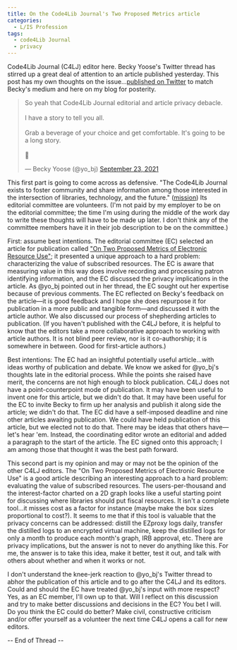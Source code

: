 ```yaml
---
title: On the Code4Lib Journal's Two Proposed Metrics article
categories:
  - L/IS Profession
tags:
  - code4Lib Journal
  - privacy
---
```

Code4Lib Journal (C4LJ) editor here. Becky Yoose's Twitter thread has stirred up a great deal of attention to an article published yesterday. This post has my own thoughts on the issue...[published on Twitter](https://twitter.com/DataG/status/1441152347992846340) to match Becky's medium and here on my blog for posterity.

<blockquote class="twitter-tweet"><p lang="en" dir="ltr">So yeah that Code4Lib Journal editorial and article privacy debacle.<br><br>I have a story to tell you all.<br><br>Grab a beverage of your choice and get comfortable. It&#39;s going to be a long story.<br><br>🧵</p>&mdash; Becky Yoose (@yo_bj) <a href="https://twitter.com/yo_bj/status/1441038646480556035?ref_src=twsrc%5Etfw">September 23, 2021</a></blockquote> <script async src="https://platform.twitter.com/widgets.js" charset="utf-8"></script> 

This first part is going to come across as defensive. "The Code4Lib Journal exists to foster community and share information among those interested in the intersection of libraries, technology, and the future." ([mission](https://journal.code4lib.org/mission)) Its editorial committee are volunteers. (I'm not paid by my employer to be on the editorial committee; the time I'm using during the middle of the work day to write these thoughts will have to be made up later. I don't think any of the committee members have it in their job description to be on the committee.)

First: assume best intentions. The editorial committee (EC) selected an article for publication called ["On Two Proposed Metrics of Electronic Resource Use"](https://journal.code4lib.org/articles/16087); it presented a unique approach to a hard problem: characterizing the value of subscribed resources.  The EC is aware that measuring value in this way does involve recording and processing patron identifying information, and the EC discussed the privacy implications in the article. As @yo_bj pointed out in her thread, the EC sought out her expertise because of previous comments.  The EC reflected on Becky's feedback on the article—it is good feedback and I hope she does repurpose it for publication in a more public and tangible form—and discussed it with the article author. We also discussed our process of shepherding articles to publication. (If you haven't published with the C4LJ before, it is helpful to know that the editors take a more collaborative approach to working with article authors. It is not blind peer review, nor is it co-authorship; it is somewhere in between.  Good for first-article authors.)

Best intentions: The EC had an insightful potentially useful article...with ideas worthy of publication and debate. We know we asked for @yo_bj's thoughts late in the editorial process. While the points she raised have merit, the concerns are not high enough to block publication.  C4LJ does not have a point-counterpoint mode of publication. It may have been useful to invent one for this article, but we didn't do that. It may have been useful for the EC to invite Becky to firm up her analysis and publish it along side the article; we didn't do that.  The EC did have a self-imposed deadline and nine other articles awaiting publication. We could have held publication of this article, but we elected not to do that. There may be ideas that others have—let's hear 'em. Instead, the coordinating editor wrote an editorial and added a paragraph to the start of the article. The EC signed onto this approach; I am among those that thought it was the best path forward.

This second part is my opinion and may or may not be the opinion of the other C4LJ editors. The "On Two Proposed Metrics of Electronic Resource Use" is a good article describing an interesting approach to a hard problem: evaluating the value of subscribed resources.  The users-per-thousand and the interest-factor charted on a 2D graph looks like a useful starting point for discussing where libraries should put fiscal resources. It isn't a complete tool...it misses cost as a factor for instance (maybe make the box sizes proportional to cost?).  It seems to me that if this tool is valuable that the privacy concerns can be addressed: distill the EZproxy logs daily, transfer the distilled logs to an encrypted virtual machine, keep the distilled logs for only a month to produce each month's graph, IRB approval, etc.  There are privacy implications, but the answer is not to never do anything like this. For me, the answer is to take this idea, make it better, test it out, and talk with others about whether and when it works or not.

I don't understand the knee-jerk reaction to @yo_bj's Twitter thread to abhor the publication of this article and to go after the C4LJ and its editors. Could and should the EC have treated @yo_bj's input with more respect? Yes, as an EC member, I'll own up to that.  Will I reflect on this discussion and try to make better discussions and decisions in the EC? You bet I will. Do you think the EC could do better? Make civil, constructive criticism and/or offer yourself as a volunteer the next time C4LJ opens a call for new editors.

-- End of Thread --
